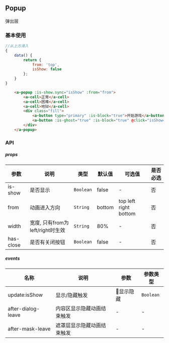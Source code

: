 ## Popup
弹出层

### 基本使用
```javascript
//从上方滑入
{
    data() {
        return {
            from: 'top',
            isShow: false
        };
    }
}
```

``` html
    <a-popup :is-show.sync="isShow" :from="from">
        <a-cell>正常</a-cell>
        <a-cell>困难</a-cell>
        <a-cell>地狱</a-cell>
        <div class="fill">
            <a-button type="primary" :is-block="true">开始游戏</a-button>
            <a-button :is-ghost="true" :is-block="true" @click="isShow=false" class="gutter-top">离开</a-button>
        </div>
    </a-popup>
```

### API

##### props
| 参数 | 说明 | 类型 | 默认值 | 可选值 |是否必选
|-----------|-----------|-----------|-------------|-------------|-------------|
| is-show | 是否显示 | `Boolean` | false |-|否|
| from | 动画进入方向 | `String` | bottom |top left right bottom|否|
| width | 宽度, 只有from为left/right时生效| `String` | 80% | - | 否 |
| has-close | 是否有关闭按钮| `Boolean` | false | - | 否 |

##### events
| 名称 | 说明 | 参数 |参数类型|
|-----------|-----------|-----------|-----------|
| update:isShow | 显示/隐藏触发 | 显示隐藏 |`Boolean`|
| after-dialog-leave | 内容区显示隐藏动画结束触发 | - |-|
| after-mask-leave | 遮罩层显示隐藏动画结束触发 | - |-|

